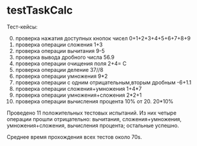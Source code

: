 # testTaskCalc
Тест-кейсы:

00. проверка нажатия доступных кнопок чисел 0+1+2+3+4+5+6+7+8+9
01. проверка операции сложения 1+3
02. проверка операции вычитания 9-5
03. проверка вывода дробного числа 56.9
04. проверка операции очищения поля 2+4= С
05. проверка операции деление 37//8
06. проверка операции умножения 9*2
07. проверка операции с одним отрицательным,вторым дробным -6+1.1
08. проверка операции сложения+умножения 1+4*7
09. проверка операции умножения+сложения 2*2+1
10. проверка операции вычисления процента 10% от 20. 20*10%

Проведено 11 положительных тестовых испытаний. Из них четыре операции прошли отрицательно: вычитания, сложения+умножения, умножения+сложения, вычисления процента; 
остальные успешно.

Среднее время прохождения всех тестов около 70s.

